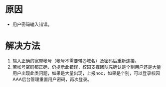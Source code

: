 <!-- TITLE: 故障 13012000 帐号或密码错误 -->

# 原因

- 用户密码输入错误。

# 解决方法

1. 输入正确的宽带帐号（帐号不需要带@域名）及密码后重新连接。
2. 若帐号密码都正确，仍提示此错误，校园支撑团队先确认是个别用户还是大量用户出现此类问题，如果是大量出现，上报noc，如果是个别，可以登录校园AAA后台管理重置用户密码，再次登录。